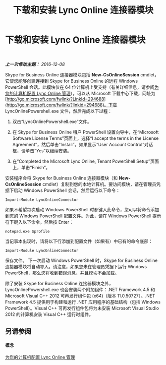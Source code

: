 ﻿---
title: 下载和安装 Lync Online 连接器模块
TOCTitle: 下载和安装 Lync Online 连接器模块
ms:assetid: a0c87219-b642-4201-85d4-a85c2163d1eb
ms:mtpsurl: https://technet.microsoft.com/zh-cn/library/Dn362829(v=OCS.15)
ms:contentKeyID: 56271184
ms.date: 06/02/2017
mtps_version: v=OCS.15
ms.translationtype: HT
---

# 下载和安装 Lync Online 连接器模块

 

_**上一次修改主题：** 2016-12-08_

Skype for Business Online 连接器模块包括 **New-CsOnlineSession** cmdlet，它使您能够创建连接到 Skype for Business Online 的远程 Windows PowerShell 会话。此模块仅在 64 位计算机上受支持（有关详细信息，请参阅[为您的计算机配置 Lync Online 管理](configuring-your-computer-for-skype-for-business-online-management.md)），可以从 Microsoft 下载中心下载，网址为 [http://go.microsoft.com/fwlink/?LinkId=294688](http://go.microsoft.com/fwlink/?linkid=294688)。下载 LyncOnlinePowershell.exe 文件，然后完成以下过程：

1.  双击“LyncOnlinePowershell.exe”文件。

2.  在 Skype for Business Online 租户 PowerShell 设置向导中，在“Microsoft Software License Terms”页面上，选择“I accept the terms in the License Agreement”，然后单击“Install”。如果显示“User Account Control”对话框，请单击“Yes”以继续安装。

3.  在“Completed the Microsoft Lync Online, Tenant PowerShell Setup”页面上，单击“Finish”。

安装程序会将 Skype for Business Online 连接器模块（和 **New-CsOnlineSession** cmdlet）复制到您的本地计算机。要访问模块，请在管理员凭据下启动 Windows PowerShell 会话，然后运行以下命令：

    Import-Module LyncOnlineConnector

如果不希望每次启动 Windows PowerShell 时都键入此命令，您可以将命令添加到您的 Windows PowerShell 配置文件。为此，请在 Windows PowerShell 提示符下键入以下命令，然后按 Enter：

    notepad.exe $profile

当记事本出现时，请将以下行添加到配置文件（如果有）中已有的命令底部：

    Import-Module LyncOnlineConnector

保存文件。 下一次启动 Windows PowerShell 时，Skype for Business Online 连接器模块将自动导入。请注意，如果您未在管理员凭据下运行 Windows PowerShell，那么您将收到错误消息，并且模块不会加载。

除了安装 Skype for Business Online 连接器模块之外，LyncOnlinePowershell.exe 也会安装两个附加组件：.NET Framework 4.5 和 Microsoft Visual C++ 2012 可再发行组件包 (x64)（版本 11.0.50727）。.NET Framework 4.5 提供用于构建和运行 .NET 应用程序的基础结构（包括 Windows PowerShell）。Visual C++ 可再发行组件包将为未安装 Microsoft Visual Studio 2012 的计算机安装 Visual C++ 运行时组件。

## 另请参阅

#### 概念

[为您的计算机配置 Lync Online 管理](configuring-your-computer-for-skype-for-business-online-management.md)


